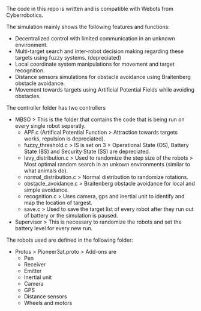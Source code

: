 The code in this repo is written and is compatible with Webots from Cyberrobotics.

The simulation mainly shows the following features and functions: 
- Decentralized control with limited communication in an unknown environment.
- Multi-target search and inter-robot decision making regarding these targets using fuzzy systems. (depreciated)
- Local coordinate system manipulations for movement and target recognition.
- Distance sensors simulations for obstacle avoidance using Braitenberg obstacle avoidance.
- Movement towards targets using Artificial Potential Fields while avoiding obstacles.

The controller folder has two controllers
- MBSO > This is the folder that contains the code that is being run on every single robot seperatly.
  - APF.c (Artifical Potential Function > Attraction towards targets works, repulsion is depreciated).
  - fuzzy_threshold.c > IS is set on 3 > Operational State (OS), Battery State (BS) and Security State (SS) are depreciated.
  - levy_distribution.c > Used to randomize the step size of the robots > Most optimal random search in an unkown environments (similar to what animals do).
  - normal_distribution.c > Normal distribution to randomize rotations.
  - obstacle_avoidance.c > Braitenberg obstacle avoidance for local and simple avoidance.
  - recognition.c > Uses camera, gps and inertial unit to identify and map the location of targest.
  - save.c > Used to save the target list of every robot after they run out of battery or the simulation is paused.
- Supervisor > This is necessary to randomize the robots and set the battery level for every new run.

The robots used are defined in the following folder:
- Protos > Pioneer3at.proto > Add-ons are
  -  Pen
  -  Receiver
  -  Emitter
  -  Inertial unit
  -  Camera
  -  GPS
  -  Distance sensors
  -  Wheels and motors

